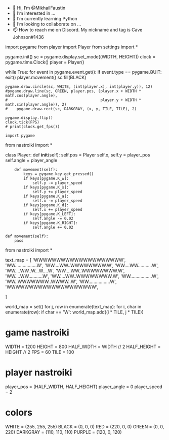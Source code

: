 - 👋 Hi, I’m @MikhailFaustin
- 👀 I’m interested in ...
- 🌱 I’m currently learning Python
- 💞️ I’m looking to collaborate on ...
- 📫 How to reach me on Discord. My nickname and tag is Cave Johnson#1436

<!---
MikhailFaustin/MikhailFaustin is a ✨ special ✨ repository because its `README.md` (this file) appears on your GitHub profile.
You can click the Preview link to take a look at your changes.
--->
import pygame
from player import Player
from settings import *

pygame.init()
sc = pygame.display.set_mode((WIDTH, HEIGHT))
clock = pygame.time.Clock()
player = Player()


while True:
    for event in pygame.event.get():
        if event.type == pygame.QUIT:
            exit()
    player.movement()
    sc.fill(BLACK)


    pygame.draw.circle(sc, WHITE, (int(player.x), int(player.y)), 12)
    #pygame.draw.line(sc, GREEN, player.pos, (player.x + WIDTH * math.cos(player.angle),
    #                                         player.y + WIDTH * math.sin(player.angle)), 2)
    #    pygame.draw.rect(sc, DARKGRAY, (x, y, TILE, TILE), 2)

    pygame.display.flip()
    clock.tick(FPS)
    # print(clock.get_fps())
    
    import pygame
from nastroiki import *

class Player:
    def __init__(self):
        self.pos = Player
        self.x, self.y = player_pos
        self.angle = player_angle

        def movement(self):
            keys = pygame.key.get_pressed()
            if keys[pygame.K_w]:
                self.y -= player_speed
            if keys[pygame.K_s]:
                self.y += player_speed
            if keys[pygame.K_a]:
                self.x -= player_speed
            if keys[pygame.K_d]:
                self.x += player_speed
            if keys[pygame.K_LEFT]:
                self.angle -= 0.02
            if keys[pygame.K_RIGHT]:
                self.angle += 0.02

    def movement(self):
        pass
        
 from nastroiki import *

text_map = [
    'WWWWWWWWWWWWWWWWWWWW',
    'WW.................W',
    'WW....WW..WWWWWWWW.W',
    'WW....WW...........W',
    'WW....WW..W...W....W',
    'WW....WW..WWWWWWWW.W',
    'WW....WW...........W',
    'WW....WW..WWWWWWWW.W',
    'WW.................W',
    'WW..WWWWWWW..WWWW..W',
    'WW.................W',
    'WWWWWWWWWWWWWWWWWWWW',

]

world_map = set()
for j, row in enumerate(text_map):
    for i, char in enumerate(row):
        if char == 'W':
            world_map.add((i * TILE, j * TILE))

# game nastroiki
WIDTH = 1200
HEIGHT = 800
HALF_WIDTH = WIDTH // 2
HALF_HEIGHT = HEIGHT // 2
FPS = 60
TILE = 100

# player nastroiki
player_pos = (HALF_WIDTH, HALF_HEIGHT)
player_angle = 0
player_speed = 2

# colors
WHITE = (255, 255, 255)
BLACK = (0, 0, 0)
RED = (220, 0, 0)
GREEN = (0, 0, 220)
DARKGRAY = (110, 110, 110)
PURPLE = (120, 0, 120)
